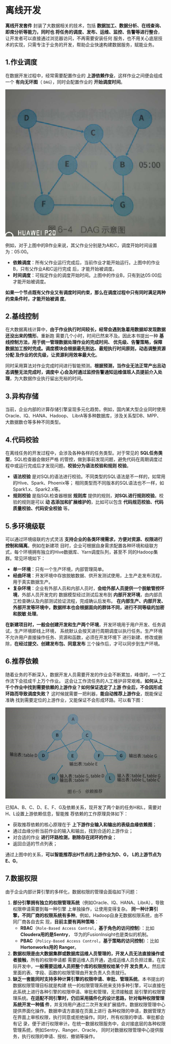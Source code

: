 离线开发
===================================================================================
**离线开发套件** 封装了大数据相关的技术，包括 **数据加工、数据分析、在线查询、即席分析等能力，同时也
将任务的调度、发布、运维、监控、告警等进行整合**，让开发者可以直接通过浏览器访问，不再需要安装任何
服务，也不用关心底层技术的实现，只需专注于业务的开发，帮助企业快速构建数据服务，赋能业务。

## 1.作业调度
在数据开发过程中，经常需要配置作业的 **上游依赖作业**，这样作业之间便会组成一个 **有向无环图**（
`DAG`），同时会配置作业的 **开始调度时间**。

![DAG示意图](img/1.png)

例如，对于上图中的B作业来说，其父作业分别是为A和C，调度开始时间设置为：05:00。
+ **依赖调度**：所有父作业运行完成后，当前作业才能开始运行。上图中的作业B，只有父作业A和C运行完成
后，才能开始被调度。
+ **时间调度**：可指定作业的调度开始时间。上图中的作业B，只有到达05:00后才能开始被调度。

**如果一个节点既有父作业又有调度时间约束，那么在调度过程中只有同时满足两种约束条件时，才能开始被调
度**。

## 2.基线控制
在大数据离线计算中，**由于作业执行时间较长，经常会遇到急着用数据却发现数据还没出来的情形**。重新跑
需要几个小时，时间已然来不及。因此本书提出一种 **基线控制方法，用于统一管理数据处理作业的完成时间、
优先级、告警策略，保障数据加工按时完成。调度模块会根据最先到达、最短执行时间原则，动态调整资源分配
及作业的优先级，让资源利用效率最大化**。

同时采用算法对作业完成时间进行智能预测。**根据预测，当作业无法正常产出且动态调整无法完成时，调度中
心会及时通过监控告警通知运维值班人员提前介入处理**，为大数据作业执行留出充裕的时间。

## 3.异构存储
当前，企业内部的计算存储引擎呈现多元化趋势。例如，国内某大型企业同时使用Oracle、IQ、HANA、Hadoop、
LibrA等多种数据库，涉及关系型DB、MPP、大数据数仓等多种不同类型。

## 4.代码校验
在离线任务的开发过程中，会涉及各种各样的任务类型。对于常见的 **SQL任务类型**，SQL检查器会做好严格
的管控，做到事前发现问题，避免代码在周期调度过程中或运行完成后才发现问题。**校验分为语法校验和规则
校验**。
+ **语法校验** 是对SQL的语法进行校验。不同类型的SQL语法是不一样的，如常用的Hive、Spark、Phoenix等；
相同类型而不同版本的SQL语法也不一样，如Spark1.x、Spark2.x等。
+ **规则校验** 是指SQL检查器根据 **规则库** 提供的规则，**对SQL进行规则校验**。校验的规则是可以 **动
态添加和扩展维护的**，比如可以包含 **代码规范校验、代码质量校验、代码安全校验** 等。

## 5.多环境级联
可以通过环境级联的方式灵活 **支持企业的各类环境需求，方便对资源、权限进行控制和隔离**。例如在新建项
目时，企业可根据自身需求配置各种环境和级联方式，每个环境拥有独立的Hive数据库、Yarn调度队列，甚至不
同的Hadoop集群。常见环境如下：
+ **单一环境**：只有一个生产环境，内部管理简单。
+ **经曲环境**：开发环境中存放脱敏数据、供开发测试使用，上生产走发布流程，用于真实数据生产。
+ **复杂环境**：企业有外部人员和内部人员时，**会给外部人员提供一个脱敏管控环境**，外部人员开发完的
数据模型经过测试后发布到 **内部开发环境**，由内部员工检查确认及内部测试验证流程，完成确认后发布。
**在内部生产、内部开发、外部开发等环境中，数据样本也会根据面向的群体不同，进行不同等级的加密和脱敏
处理**。

**在新建项目时，一般会创建开发和生产两个环境**，开发环境用于用户开发、任务调试，生产环境即线上环境，
系统默认会按天进行周期调度以执行任务。生产环境不允许用户直接操作任务、资源和函数，必须在开发环境下
进行新建、修改或删除，**在经过提交、创建发布包、同意发布** 三个操作后，才可以同步到生产环境。

## 6.推荐依赖
随着业务的不断深入，数据开发人员需要开发的作业会不断累加，峰值时，一个工作流下会挂成千上万个作业。
这会让工作流任务的人工维护非常艰难。**如何从上千个作业中找到需要依赖的上游作业？如何保证选定了上游
作业后，不会因形成环路而导致调度失败？** 这时候就需要一把利器，**能自动推荐上游作业**，既能保证准确
找到需要定位的上游作业，又能保证不会形成环路。可以看下图：

![依赖推荐](img/2.png)

已知A、B、C、D、E、F、G及依赖关系，现开发了两个新的任务H和L，需要对H、L设置上游依赖信息，智能推
荐依赖的工作原理具体如下：
+ 获取推荐依赖的核心原理在于 **上下游作业输入和输出的表级血缘依赖图**；
+ 通过血缘分析当前作业的输入和输出，找到合适的上游作业；
+ 对合适的作业 **进行环路检测，剔除存在闭环的作业**；
+ 返回合适的节点列表；

通过上图中的关系，**可以智能推荐出H节点的上游作业为D、G， L的上游节点为E、G**。

## 7.数据权限
由于企业内部计算引擎的多样化，数据权限的管理会面临如下问题：
1. **部分引擎拥有独立的权限管理系统**（例如Oracle、IQ、HANA、LibrA），导致权限申请需要到每一种引擎
上单独操作，让使用变得复杂。
**同一种计算引擎，不同厂商的权限系统有多种**。例如，Hadoop自身无数据权限系统，由不同厂商各自去实
现，**目前主要有两种策略**：
    + **RBAC**（`Role-Based Access Control`，**基于角色的访问控制**）：比如 **Cloudera用的是Sentry**，
    华为的FusionInsight也是类似的机制。
    + **PBAC**（`Policy-Based Access Control`，**基于策略的访问控制**）：比如 **Hortonworks用的
    Ranger**。
2. **数据权限是由大数据集群或数据库运维人员管理的，开发人员无法直接操作或者接触**，所有的权限申请都
需要运维人员开通，造成运维人员负担过重。在实际开发中，**一般需要运维人员把整个库的权限授权给某个开
发负责人**，然后库里面的表、字段、函数的权限管理由开发负责人负责就行。
3. **缺乏一套能同时支持多种计算引擎的权限申请、审批、管理系统**。本书提出的数据权限管理目标就是构建
统一的权限管理系统来支持多种引擎，可以直接在此系统上进行各种引擎的权限申请、审批和管理，无须接触底
层引擎的权限管理系统。**在适配不同引擎时，仍旧采用插件化的设计思路，针对每种权限管理系统开发一种插
件**，并支持用户通过二次开发来扩展插件。数据权限管理中心提供界面化操作。数据申请方直接在页面上进行
各种权限的申请，数据管理方在界面上审核权限，执行同意或拒绝操作。同时，所有权限的申请、审批都会有记
录，便于进行权限审计。在统一数据权限服务中，会对接底层的各种权限管理系统，例如Sentry、Ranger、Oracle，
同时对数据权限管理中心提供服务，执行权限的申请、授权、撤销等操作。




 

